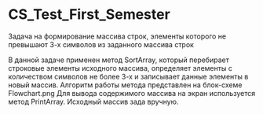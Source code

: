 # CS_Test_First_Semester
Задача на формирование массива строк, элементы которого не превышают 3-х символов из заданного массива строк

В данной задаче применен метод SortArray, который перебирает строковые элементы исходного массива, определяет элементы с количеством символов не более 3-х и записывает данные элементы в новый массив. Алгоритм работы метода представлен на блок-схеме Flowchart.png 
Для вывода содержимого массива на экран используется метод PrintArray.
Исходный массив зада вручную.
